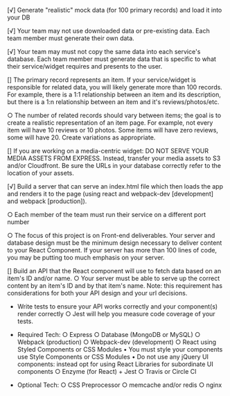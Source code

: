 [√] Generate "realistic" mock data (for 100 primary records) and load it into your DB

[√] Your team may not use downloaded data or pre-existing data. Each team member must generate their own data.

[√] Your team may must not copy the same data into each service's database. Each team member must generate data that is specific to what their service/widget requires and presents to the user.

[] The primary record represents an item. If your service/widget is responsible for related data, you will likely generate more than 100 records. For example, there is a 1:1 relationship between an item and its description, but there is a 1:n relationship between an item and it's reviews/photos/etc.
  
  ○ The number of related records should vary between items; the goal is to create a realistic representation of an item page. For example, not every item will have 10 reviews or 10 photos. Some items will have zero reviews, some will have 20. Create variations as appropriate.

[] If you are working on a media-centric widget: DO NOT SERVE YOUR MEDIA ASSETS FROM EXPRESS. Instead, transfer your media assets to S3 and/or Cloudfront. Be sure the URLs in your database correctly refer to the location of your assets.

[√] Build a server that can serve an index.html file which then loads the app and renders it to the page (using react and webpack-dev [development] and webpack [production]).

  ○ Each member of the team must run their service on a different port number

  ○ The focus of this project is on Front-end deliverables. Your server and database design must be the minimum design necessary to deliver content to your React Component. If your server has more than 100 lines of code, you may be putting too much emphasis on your server.

[] Build an API that the React component will use to fetch data based on an item's ID and/or name.
  ○ Your server must be able to serve up the correct content by an item's ID and by that item's name. Note: this requirement has considerations for both your API design and your url decisions.

* Write tests to ensure your API works correctly and your component(s) render correctly
  ○ Jest will help you measure code coverage of your tests.

* Required Tech:
  ○ Express
  ○ Database (MongoDB or MySQL)
  ○ Webpack (production)
  ○ Webpack-dev (development)
  ○ React using Styled Components or CSS Modules
    • You must style your components use Style Components or CSS Modules
    • Do not use any jQuery UI components: instead opt for using React Libraries for subordinate UI components
  ○ Enzyme (for React) + Jest
  ○ Travis or Circle CI

* Optional Tech:
  ○  CSS Preprocessor
  ○  memcache and/or redis
  ○  nginx
